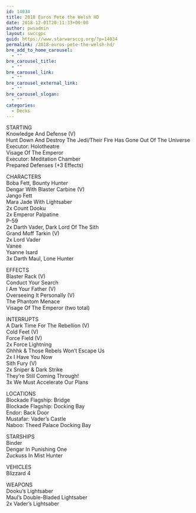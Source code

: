 ```yaml
---
id: 14034
title: 2018 Euros Pete the Welsh HD
date: 2018-12-01T20:11:33+00:00
author: pwsadmin
layout: swccgpc
guid: https://www.starwarsccg.org/?p=14034
permalink: /2018-euros-pete-the-welsh-hd/
bre_add_to_home_carousel:
  - ""
bre_carousel_title:
  - ""
bre_carousel_link:
  - ""
bre_carousel_external_link:
  - ""
bre_carousel_slogan:
  - ""
categories:
  - Decks
---
```

STARTING  
Knowledge And Defense (V)  
Hunt Down And Destroy The Jedi/Their Fire Has Gone Out Of The Universe  
Executor: Holotheatre  
Visage Of The Emperor  
Executor: Meditation Chamber  
Prepared Defenses (+3 Effects)

CHARACTERS  
Boba Fett, Bounty Hunter  
Dengar With Blaster Carbine (V)  
Jango Fett  
Mara Jade With Lightsaber  
2x Count Dooku  
2x Emperor Palpatine  
P-59  
2x Darth Vader, Dark Lord Of The Sith  
Grand Moff Tarkin (V)  
2x Lord Vader  
Vanee  
Ysanne Isard  
3x Darth Maul, Lone Hunter

EFFECTS  
Blaster Rack (V)  
Conduct Your Search  
I Am Your Father (V)  
Overseeing It Personally (V)  
The Phantom Menace  
Visage Of The Emperor (two total)

INTERRUPTS  
A Dark Time For The Rebellion (V)  
Cold Feet (V)  
Force Field (V)  
2x Force Lightning  
Ghhhk & Those Rebels Won&#8217;t Escape Us  
2x I Have You Now  
Sith Fury (V)  
2x Sniper & Dark Strike  
They&#8217;re Still Coming Through!  
3x We Must Accelerate Our Plans

LOCATIONS  
Blockade Flagship: Bridge  
Blockade Flagship: Docking Bay  
Endor: Back Door  
Mustafar: Vader&#8217;s Castle  
Naboo: Theed Palace Docking Bay

STARSHIPS  
Binder  
Dengar In Punishing One  
Zuckuss In Mist Hunter

VEHICLES  
Blizzard 4

WEAPONS  
Dooku&#8217;s Lightsaber  
Maul&#8217;s Double-Bladed Lightsaber  
2x Vader&#8217;s Lightsaber
